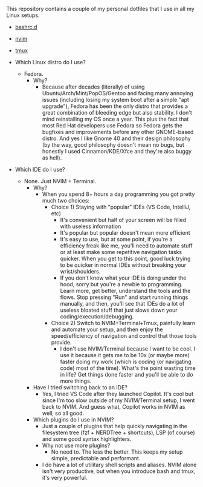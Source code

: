 This repository contains a couple of my personal dotfiles that I use in all my Linux setups.

- [bashrc.d](./bashrc.d)
- [nvim](./nvim)
- [tmux](./tmux)

- Which Linux distro do I use?
  - Fedora.
    - Why?
      - Because after decades (literally) of using Ubuntu/Arch/Mint/PopOS/Gentoo and facing many annoying issues (including losing my system boot after a simple "apt upgrade"), Fedora has been the only distro that provides a great combination of bleeding edge but also stability. I don't mind reinstalling my OS once a year. This plus the fact that most Red Hat developers use Fedora so Fedora gets the bugfixes and improvements before any other GNOME-based distro. And yes I like Gnome 40 and their design philosophy (by the way, good philosophy doesn't mean no bugs, but honestly I used Cinnamon/KDE/Xfce and they're also buggy as hell).

- Which IDE do I use?
  - None. Just NVIM + Terminal.
    - Why?
      - When you spend 8+ hours a day programming you got pretty much two choices:
        - Choice 1) Staying with "popular" IDEs (VS Code, IntelliJ, etc)
          - It's convenient but half of your screen will be filled with useless information
          - It's popular but popular doesn't mean more efficient
          - It's easy to use, but at some point, if you're a efficiency freak like me, you'll need to automate stuff or at least make some repetitive navigation tasks quicker. When you get to this point, good luck trying to be quicker in normal IDEs without breaking your wrist/shoulders.
          - If you don't know what your IDE is doing under the hood, sorry but you're a newbie to programming. Learn more, get better, understand the tools and the flows. Stop pressing "Run" and start running things manually, and then, you'll see that IDEs do a lot of useless bloated stuff that just slows down your coding/execution/debugging.
        - Choice 2) Switch to NVIM+Terminal+Tmux, painfully learn and automate your setup, and then enjoy the speed/efficiency of navigation and control that those tools provide.
          - I don't use NVIM/Terminal because I want to be cool. I use it because it gets me to be 10x (or maybe more) faster doing my work (which is coding (or navigating code) most of the time). What's the point wasting time in life? Get things done faster and you'll be able to do more things.
    - Have I tried switching back to an IDE?
      - Yes, I tried VS Code after they launched Copilot. It's cool but since I'm too slow outside of my NVIM/Terminal setup, I went back to NVIM. And guess what, Copilot works in NVIM as well, so all good.
    - Which plugins do I use in NVIM?
      - Just a couple of plugins that help quickly navigating in the filesystem tree (fzf + NERDTree + shortcuts), LSP (of course) and some good syntax highlighters.
      - Why not use more plugins?
        - No need to. The less the better. This keeps my setup simple, predictable and performant.
      - I do have a lot of utilitary shell scripts and aliases. NVIM alone isn't very productive, but when you introduce bash and tmux, it's very powerful.

